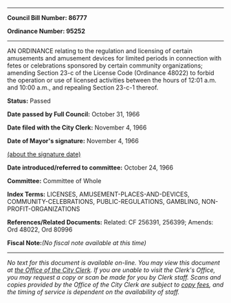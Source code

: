 

********

**Council Bill Number: 86777**
   
**Ordinance Number: 95252**
********

 AN ORDINANCE relating to the regulation and licensing of certain amusements and amusement devices for limited periods in connection with fetes or celebrations sponsored by certain community organizations; amending Section 23-c of the License Code (Ordinance 48022) to forbid the operation or use of licensed activities between the hours of 12:01 a.m. and 10:00 a.m., and repealing Section 23-c-1 thereof.

**Status:** Passed
   
**Date passed by Full Council:** October 31, 1966
   
**Date filed with the City Clerk:** November 4, 1966
   
**Date of Mayor's signature:** November 4, 1966
   
[(about the signature date)](/~public/approvaldate.htm)
   
   
   
**Date introduced/referred to committee:** October 24, 1966
   
**Committee:** Committee of Whole
   
   
**Index Terms:** LICENSES, AMUSEMENT-PLACES-AND-DEVICES, COMMUNITY-CELEBRATIONS, PUBLIC-REGULATIONS, GAMBLING, NON-PROFIT-ORGANIZATIONS

**References/Related Documents:** Related: CF 256391, 256399; Amends: Ord 48022, Ord 80996

**Fiscal Note:**_(No fiscal note available at this time)_
********

_No text for this document is available on-line. You may view this document at [the Office of the City Clerk](http://www.seattle.gov/leg/clerk/contactUs.htm). If you are unable to visit the Clerk's Office, you may request a copy or scan be made for you by Clerk staff. Scans and copies provided by the Office of the City Clerk are subject to [copy fees](http://clerk.seattle.gov/~public/clerkfees.htm), and the timing of service is dependent on the availability of staff._

